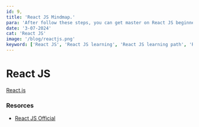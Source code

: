 ```yaml
---
id: 9,
title: 'React JS Mindmap.'
para: 'After follow these steps, you can get master on React JS beginner to master level.'
date: '3-07-2024'
cat: 'React JS'
image: '/blog/reactjs.png'
keyword: ['React JS', 'React JS learning', 'React JS learning path', 'React JS master level']
---
```


# React JS
[React.js](/) 

### Resorces

- [React JS Official](/)
